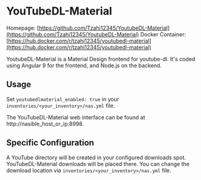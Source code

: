 
# YouTubeDL-Material

Homepage: [https://github.com/Tzahi12345/YoutubeDL-Material](https://github.com/Tzahi12345/YoutubeDL-Material)
Docker Container: [https://hub.docker.com/r/tzahi12345/youtubedl-material](https://hub.docker.com/r/tzahi12345/youtubedl-material)

YoutubeDL-Material is a Material Design frontend for youtube-dl. It's coded using Angular 9 for the frontend, and Node.js on the backend.

## Usage

Set `youtubedlmaterial_enabled: true` in your `inventories/<your_inventory>/nas.yml` file.

The YouTubeDL-Material web interface can be found at http://nasible_host_or_ip:8998.

## Specific Configuration

A YouTube directory will be created in your configured downloads spot. YouTubeDL-Material downloads will be placed there.
You can change the download location via `inventories/<your_inventory>/nas.yml` file.
